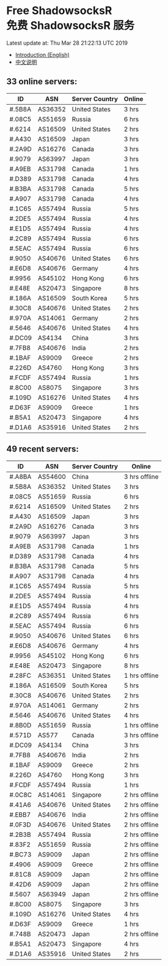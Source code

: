 # Free ShadowsocksR<br>免费 ShadowsocksR 服务

Latest update at: Thu Mar 28 21:22:13 UTC 2019

- [Introduction (English)](https://vision-network.readthedocs.io/en/latest/services/autossr.html)
- [中文说明](https://vision-network.readthedocs.io/zh_CN/latest/services/autossr.html)


## 33 online servers:

| ID | ASN | Server Country | Online |
| ------ | ------ | ------ | ------ |
| #.5B8A | AS36352 | United States | 3 hrs |
| #.08C5 | AS51659 | Russia | 6 hrs |
| #.6214 | AS16509 | United States | 2 hrs |
| #.A430 | AS16509 | Japan | 3 hrs |
| #.2A9D | AS16276 | Canada | 3 hrs |
| #.9079 | AS63997 | Japan | 3 hrs |
| #.A9EB | AS31798 | Canada | 1 hrs |
| #.D389 | AS31798 | Canada | 4 hrs |
| #.B3BA | AS31798 | Canada | 5 hrs |
| #.A907 | AS31798 | Canada | 4 hrs |
| #.1C65 | AS57494 | Russia | 5 hrs |
| #.2DE5 | AS57494 | Russia | 4 hrs |
| #.E1D5 | AS57494 | Russia | 4 hrs |
| #.2C89 | AS57494 | Russia | 6 hrs |
| #.5EAC | AS57494 | Russia | 6 hrs |
| #.9050 | AS40676 | United States | 6 hrs |
| #.E6D8 | AS40676 | Germany | 4 hrs |
| #.9956 | AS45102 | Hong Kong | 6 hrs |
| #.E48E | AS20473 | Singapore | 8 hrs |
| #.186A | AS16509 | South Korea | 5 hrs |
| #.30C8 | AS40676 | United States | 2 hrs |
| #.970A | AS14061 | Germany | 2 hrs |
| #.5646 | AS40676 | United States | 4 hrs |
| #.DC09 | AS4134 | China | 3 hrs |
| #.7FB8 | AS40676 | India | 2 hrs |
| #.1BAF | AS9009 | Greece | 2 hrs |
| #.226D | AS4760 | Hong Kong | 3 hrs |
| #.FCDF | AS57494 | Russia | 1 hrs |
| #.8C00 | AS8075 | Singapore | 3 hrs |
| #.109D | AS16276 | United States | 4 hrs |
| #.D63F | AS9009 | Greece | 1 hrs |
| #.B5A1 | AS20473 | Singapore | 4 hrs |
| #.D1A6 | AS35916 | United States | 2 hrs |

## 49 recent servers:

| ID | ASN | Server Country | Online |
| ------ | ------ | ------ | ------ |
| #.A8BA | AS54600 | China | 3 hrs offline |
| #.5B8A | AS36352 | United States | 3 hrs |
| #.08C5 | AS51659 | Russia | 6 hrs |
| #.6214 | AS16509 | United States | 2 hrs |
| #.A430 | AS16509 | Japan | 3 hrs |
| #.2A9D | AS16276 | Canada | 3 hrs |
| #.9079 | AS63997 | Japan | 3 hrs |
| #.A9EB | AS31798 | Canada | 1 hrs |
| #.D389 | AS31798 | Canada | 4 hrs |
| #.B3BA | AS31798 | Canada | 5 hrs |
| #.A907 | AS31798 | Canada | 4 hrs |
| #.1C65 | AS57494 | Russia | 5 hrs |
| #.2DE5 | AS57494 | Russia | 4 hrs |
| #.E1D5 | AS57494 | Russia | 4 hrs |
| #.2C89 | AS57494 | Russia | 6 hrs |
| #.5EAC | AS57494 | Russia | 6 hrs |
| #.9050 | AS40676 | United States | 6 hrs |
| #.E6D8 | AS40676 | Germany | 4 hrs |
| #.9956 | AS45102 | Hong Kong | 6 hrs |
| #.E48E | AS20473 | Singapore | 8 hrs |
| #.28FC | AS36351 | United States | 1 hrs offline |
| #.186A | AS16509 | South Korea | 5 hrs |
| #.30C8 | AS40676 | United States | 2 hrs |
| #.970A | AS14061 | Germany | 2 hrs |
| #.5646 | AS40676 | United States | 4 hrs |
| #.8B0D | AS51659 | Russia | 1 hrs offline |
| #.571D | AS577 | Canada | 3 hrs offline |
| #.DC09 | AS4134 | China | 3 hrs |
| #.7FB8 | AS40676 | India | 2 hrs |
| #.1BAF | AS9009 | Greece | 2 hrs |
| #.226D | AS4760 | Hong Kong | 3 hrs |
| #.FCDF | AS57494 | Russia | 1 hrs |
| #.0C8C | AS14061 | Singapore | 2 hrs offline |
| #.41A6 | AS40676 | United States | 2 hrs offline |
| #.EBB7 | AS40676 | India | 2 hrs offline |
| #.0F3D | AS40676 | United States | 2 hrs offline |
| #.2B3B | AS57494 | Russia | 2 hrs offline |
| #.83F2 | AS51659 | Russia | 2 hrs offline |
| #.BC73 | AS9009 | Japan | 2 hrs offline |
| #.4906 | AS9009 | Greece | 2 hrs offline |
| #.81C8 | AS9009 | Japan | 2 hrs offline |
| #.42D6 | AS9009 | Japan | 2 hrs offline |
| #.5607 | AS63949 | Japan | 2 hrs offline |
| #.8C00 | AS8075 | Singapore | 3 hrs |
| #.109D | AS16276 | United States | 4 hrs |
| #.D63F | AS9009 | Greece | 1 hrs |
| #.748B | AS20473 | Japan | 2 hrs offline |
| #.B5A1 | AS20473 | Singapore | 4 hrs |
| #.D1A6 | AS35916 | United States | 2 hrs |


